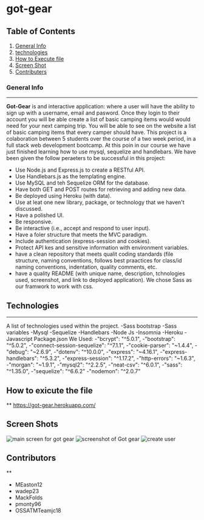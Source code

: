 # got-gear

## Table of Contents
1. [General Info](#general-info)
2. [technologies](#technologies)
3. [How to Execute file](#how-to-execute-file)
4. [Screen Shot](#screen-shot)
5. [Contributers](#contributers)
### General Info
***
**Got-Gear** is and interactive application: where a user will have the ability to sign up with a username, email and pasword. Once they login to their account you will be able create a list of basic camping items would would need for your next camping trip. You will be able to see on the website a list of basic camping items that every camper should have.
This project is a colaboration between 5 students over the course of a two week period, in a full stack web development bootcamp.
At this poin in our course we have just finished learning how to use mysql, sequelize and handlebars. We have been given the follow peraeters to be successful in this project:
- Use Node.js and Express.js to create a RESTful API.
- Use Handlebars.js as the templating engine.
- Use MySQL and teh Sequelize ORM for the database.
- Have both GET and POST routes for retrieving and adding new data.
- Be deployed using Heroku (with data).
- Use at leat one new library, package, or technology that we haven't discussed.
- Have a polished UI.
- Be responsive.
- Be interactive (i.e., accept and respond to user input).
- Have a foler structure that meets the MVC paradigm.
- Include authentication (express-session and cookies).
- Protect API kes and sensitive information with environment variables.
- have a clean repository that meets qualit coding standards (file structure, naming conventions, follows best praactices for class/id naming conventions, indentation, quality comments, etc.
- have a quality README (with unique name, description, tchnologies used, screenshot, and link to deployed application).
We chose Sass as our framwork to work with css.

## Technologies
***
A list of technologies used within the project.
-Sass bootstrap
-Sass variables
-Mysql
-Sequelize 
-Handlebars
-Node Js
-Insomnia
-Heroku
-Javascript
Package.json We Used:
-"bcrypt": "^5.0.1",
-"bootstrap": "^5.0.2",
-"connect-session-sequelize": "^7.1.1",
-"cookie-parser": "~1.4.4",
-"debug": "~2.6.9",
-"dotenv": "^10.0.0",
-"express": "~4.16.1",
-"express-handlebars": "^5.3.2",
-"express-session": "^1.17.2",
-"http-errors": "~1.6.3",
-"morgan": "~1.9.1",
-"mysql2": "^2.2.5",
-"neat-csv": "^6.0.1",
-"sass": "^1.35.0",
-"sequelize": "^6.6.2"
-"nodemon": "^2.0.7"

## How to exicute the file
**
https://got-gear.herokuapp.com/

## Screen Shots
![main screen for got gear](https://user-images.githubusercontent.com/79553994/123723175-1a45ed00-d847-11eb-9927-0bf4bd656d4c.png)
![screenshot of Got gear](https://user-images.githubusercontent.com/79553994/123723185-1f0aa100-d847-11eb-8f7d-36baf6c02a3d.png)
![create user](https://user-images.githubusercontent.com/79553994/123723186-1fa33780-d847-11eb-900e-6b0e758a1608.png)

## Contributors
**
- MEaston12
- wadep23
- MackFolds
- pmonty96
- OSSATMTeamjc18

